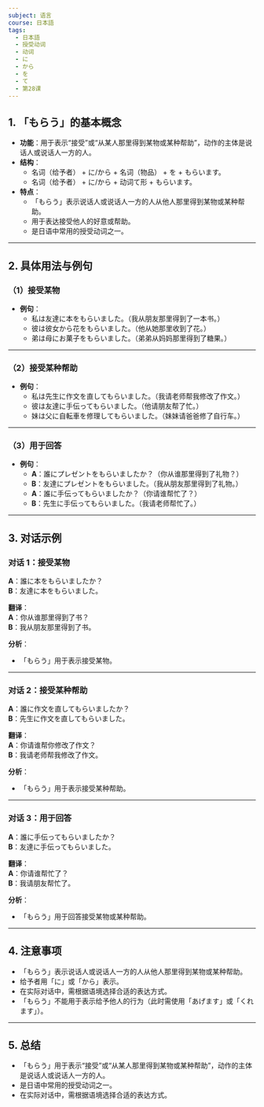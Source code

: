 ```yaml
---
subject: 语言
course: 日本語
tags:
  - 日本語
  - 授受动词
  - 动词
  - に
  - から
  - を
  - て
  - 第28课
---
```


## 1. **「もらう」的基本概念**

- **功能**：用于表示“接受”或“从某人那里得到某物或某种帮助”，动作的主体是说话人或说话人一方的人。
- **结构**：
  - 名词（给予者） + に/から + 名词（物品） + を + もらいます。
  - 名词（给予者） + に/から + 动词て形 + もらいます。
- **特点**：
  - 「もらう」表示说话人或说话人一方的人从他人那里得到某物或某种帮助。
  - 用于表达接受他人的好意或帮助。
  - 是日语中常用的授受动词之一。

---

## 2. **具体用法与例句**

### （1）**接受某物**
- **例句**：
  - 私は友達に本をもらいました。（我从朋友那里得到了一本书。）
  - 彼は彼女から花をもらいました。（他从她那里收到了花。）
  - 弟は母にお菓子をもらいました。（弟弟从妈妈那里得到了糖果。）

---

### （2）**接受某种帮助**
- **例句**：
  - 私は先生に作文を直してもらいました。（我请老师帮我修改了作文。）
  - 彼は友達に手伝ってもらいました。（他请朋友帮了忙。）
  - 妹は父に自転車を修理してもらいました。（妹妹请爸爸修了自行车。）

---

### （3）**用于回答**
- **例句**：
  - **A**：誰にプレゼントをもらいましたか？（你从谁那里得到了礼物？）
  - **B**：友達にプレゼントをもらいました。（我从朋友那里得到了礼物。）
  - **A**：誰に手伝ってもらいましたか？（你请谁帮忙了？）
  - **B**：先生に手伝ってもらいました。（我请老师帮忙了。）

---

## 3. **对话示例**

### 对话 1：接受某物
**A**：誰に本をもらいましたか？  
**B**：友達に本をもらいました。

**翻译**：  
**A**：你从谁那里得到了书？  
**B**：我从朋友那里得到了书。

**分析**：
- 「もらう」用于表示接受某物。

---

### 对话 2：接受某种帮助
**A**：誰に作文を直してもらいましたか？  
**B**：先生に作文を直してもらいました。

**翻译**：  
**A**：你请谁帮你修改了作文？  
**B**：我请老师帮我修改了作文。

**分析**：
- 「もらう」用于表示接受某种帮助。

---

### 对话 3：用于回答
**A**：誰に手伝ってもらいましたか？  
**B**：友達に手伝ってもらいました。

**翻译**：  
**A**：你请谁帮忙了？  
**B**：我请朋友帮忙了。

**分析**：
- 「もらう」用于回答接受某物或某种帮助。

---

## 4. **注意事项**
- 「もらう」表示说话人或说话人一方的人从他人那里得到某物或某种帮助。
- 给予者用「に」或「から」表示。
- 在实际对话中，需根据语境选择合适的表达方式。
- 「もらう」不能用于表示给予他人的行为（此时需使用「あげます」或「くれます」）。

---

## 5. **总结**
- 「もらう」用于表示“接受”或“从某人那里得到某物或某种帮助”，动作的主体是说话人或说话人一方的人。
- 是日语中常用的授受动词之一。
- 在实际对话中，需根据语境选择合适的表达方式。